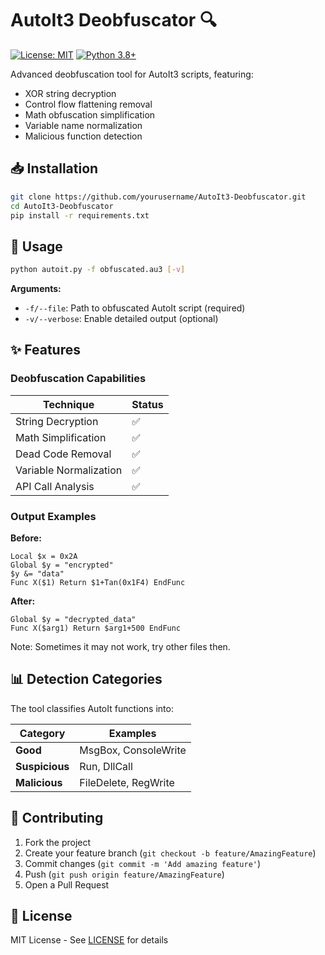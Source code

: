 # AutoIt3 Deobfuscator 🔍

[![License: MIT](https://img.shields.io/badge/License-MIT-yellow.svg)](https://opensource.org/licenses/MIT)
[![Python 3.8+](https://img.shields.io/badge/python-3.8+-blue.svg)](https://www.python.org/downloads/)

Advanced deobfuscation tool for AutoIt3 scripts, featuring:
- XOR string decryption
- Control flow flattening removal
- Math obfuscation simplification
- Variable name normalization
- Malicious function detection

## 📥 Installation

```bash
git clone https://github.com/yourusername/AutoIt3-Deobfuscator.git
cd AutoIt3-Deobfuscator
pip install -r requirements.txt
```

## 🚀 Usage

```bash
python autoit.py -f obfuscated.au3 [-v]
```

**Arguments:**
- `-f/--file`: Path to obfuscated AutoIt script (required)
- `-v/--verbose`: Enable detailed output (optional)

## ✨ Features

### Deobfuscation Capabilities
| Technique               | Status |
|-------------------------|--------|
| String Decryption       | ✅      |
| Math Simplification     | ✅      |
| Dead Code Removal       | ✅      |
| Variable Normalization  | ✅      |
| API Call Analysis       | ✅      |

### Output Examples
**Before:**
```autoit
Local $x = 0x2A
Global $y = "encrypted"
$y &= "data"
Func X($1) Return $1+Tan(0x1F4) EndFunc
```

**After:**
```autoit
Global $y = "decrypted_data"
Func X($arg1) Return $arg1+500 EndFunc
```

Note: Sometimes it may not work, try other files then.

## 📊 Detection Categories

The tool classifies AutoIt functions into:

| Category     | Examples                      |
|-------------|-------------------------------|
| **Good**    | MsgBox, ConsoleWrite          |
| **Suspicious** | Run, DllCall               |
| **Malicious** | FileDelete, RegWrite      |

## 🤝 Contributing

1. Fork the project
2. Create your feature branch (`git checkout -b feature/AmazingFeature`)
3. Commit changes (`git commit -m 'Add amazing feature'`)
4. Push (`git push origin feature/AmazingFeature`)
5. Open a Pull Request

## 📜 License
MIT License - See [LICENSE](LICENSE) for details



